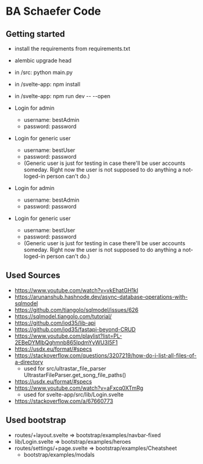 # BA Schaefer Code



## Getting started

- install the requirements from requirements.txt
- alembic upgrade head
- in /src: python main.py
- in /svelte-app: npm install
- in /svelte-app: npm run dev -- --open


- Login for admin
  - username: bestAdmin
  - password: password


- Login for generic user
  - username: bestUser
  - password: password
  - (Generic user is just for testing in case there'll be user accounts someday. Right now the user is not supposed to do anything a not-loged-in person can't do.)


- Login for admin
  - username: bestAdmin
  - password: password


- Login for generic user
  - username: bestUser
  - password: password
  - (Generic user is just for testing in case there'll be user accounts someday. Right now the user is not supposed to do anything a not-loged-in person can't do.)

## Used Sources

- https://www.youtube.com/watch?v=vkEhatGH1kI
- https://arunanshub.hashnode.dev/async-database-operations-with-sqlmodel
- https://github.com/tiangolo/sqlmodel/issues/626
- https://sqlmodel.tiangolo.com/tutorial/
- https://github.com/jod35/lib-api
- https://github.com/jod35/fastapi-beyond-CRUD
- https://www.youtube.com/playlist?list=PL-2EBeDYMIbQghmnb865lpdmYyWU3I5F1
- https://usdx.eu/format/#specs
- https://stackoverflow.com/questions/3207219/how-do-i-list-all-files-of-a-directory
  - used for src/ultrastar_file_parser UltrastarFileParser.get_song_file_paths()
- https://usdx.eu/format/#specs
- https://www.youtube.com/watch?v=aFxcq0XTmRg
  - used for svelte-app/src/lib/Login.svelte
- https://stackoverflow.com/a/67660773

## Used bootstrap
- routes/+layout.svelte => bootstrap/examples/navbar-fixed
- lib/Login.svelte => bootstrap/examples/heroes
- routes/settings/+page.svelte => bootstrap/examples/Cheatsheet
  - bootstrap/examples/modals